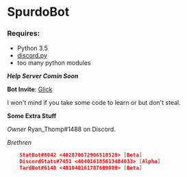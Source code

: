 # SpurdoBot
### Requires:
- Python 3.5
- [discord.py](https://github.com/rapptz/discord.py)
- too many python modules

***Help Server Comin Soon***

**Bot Invite**: [Glick](https://discordapp.com/oauth2/authorize?client_id=355008144101081088&scope=bot&permissions=8)

I won't mind if you take some code to learn or but don't steal.

**Some Extra Stuff**

*Owner* Ryan_Thomp#1488 on Discord.

*Brethren* 
```json
    StatBot#8042 <402870672906518528> [Beta]
    DiscordStats#7451 <404016185613484033> [Alpha]
    TardBot#6148 <401040161787609089> [Beta]
```
